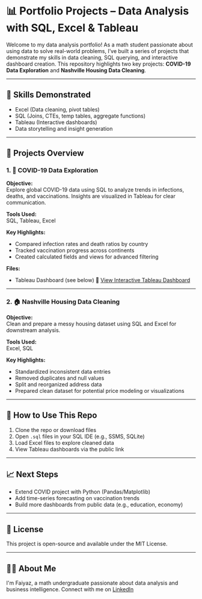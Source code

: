 # 📊 Portfolio Projects – Data Analysis with SQL, Excel & Tableau

Welcome to my data analysis portfolio! As a math student passionate about using data to solve real-world problems, I’ve built a series of projects that demonstrate my skills in data cleaning, SQL querying, and interactive dashboard creation. This repository highlights two key projects: **COVID-19 Data Exploration** and **Nashville Housing Data Cleaning**.

---

## 🧠 Skills Demonstrated

- Excel (Data cleaning, pivot tables)
- SQL (Joins, CTEs, temp tables, aggregate functions)
- Tableau (Interactive dashboards)
- Data storytelling and insight generation

---

## 📁 Projects Overview

### 1. 🦠 COVID-19 Data Exploration

**Objective:**  
Explore global COVID-19 data using SQL to analyze trends in infections, deaths, and vaccinations. Insights are visualized in Tableau for clear communication.

**Tools Used:**  
SQL, Tableau, Excel

**Key Highlights:**
- Compared infection rates and death ratios by country
- Tracked vaccination progress across continents
- Created calculated fields and views for advanced filtering

**Files:**  
- Tableau Dashboard (see below)
🔗 [View Interactive Tableau Dashboard](https://public.tableau.com/app/profile/mostakim.faiyaz/viz/coviddata_17424771319840/Dashboard1?publish=yes)

---

### 2. 🏠 Nashville Housing Data Cleaning

**Objective:**  
Clean and prepare a messy housing dataset using SQL and Excel for downstream analysis.

**Tools Used:**  
Excel, SQL

**Key Highlights:**
- Standardized inconsistent data entries
- Removed duplicates and null values
- Split and reorganized address data
- Prepared clean dataset for potential price modeling or visualizations

---

## 🚀 How to Use This Repo

1. Clone the repo or download files
2. Open `.sql` files in your SQL IDE (e.g., SSMS, SQLite)
3. Load Excel files to explore cleaned data
4. View Tableau dashboards via the public link

---

## 📈 Next Steps

- Extend COVID project with Python (Pandas/Matplotlib)
- Add time-series forecasting on vaccination trends
- Build more dashboards from public data (e.g., education, economy)

---

## 📜 License

This project is open-source and available under the MIT License.

---

## 🙋‍♂️ About Me

I'm Faiyaz, a math undergraduate passionate about data analysis and business intelligence. Connect with me on [LinkedIn](https://www.linkedin.com/in/mostakim-faiyaz-590872213/)
